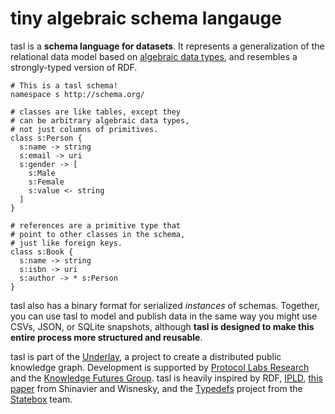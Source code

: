 # tiny algebraic schema langauge

tasl is a **schema language for datasets**. It represents a generalization of the relational data model based on [algebraic data types](https://en.wikipedia.org/wiki/Algebraic_data_type), and resembles a strongly-typed version of RDF.

```tasl
# This is a tasl schema!
namespace s http://schema.org/

# classes are like tables, except they
# can be arbitrary algebraic data types,
# not just columns of primitives.
class s:Person {
  s:name -> string
  s:email -> uri
  s:gender -> [
    s:Male
    s:Female
    s:value <- string
  ]
}

# references are a primitive type that
# point to other classes in the schema,
# just like foreign keys.
class s:Book {
  s:name -> string
  s:isbn -> uri
  s:author -> * s:Person
}
```

tasl also has a binary format for serialized _instances_ of schemas. Together, you can use tasl to model and publish data in the same way you might use CSVs, JSON, or SQLite snapshots, although **tasl is designed to make this entire process more structured and reusable**.

tasl is part of the [Underlay](https://underlay.org/), a project to create a distributed public knowledge graph. Development is supported by [Protocol Labs Research](https://research.protocol.ai/) and the [Knowledge Futures Group](https://knowledgefutures.org/). tasl is heavily inspired by RDF, [IPLD](https://ipld.io/), [this paper](https://arxiv.org/abs/1909.04881) from Shinavier and Wisnesky, and the [Typedefs](https://typedefs.com/) project from the [Statebox](https://statebox.org/) team.

